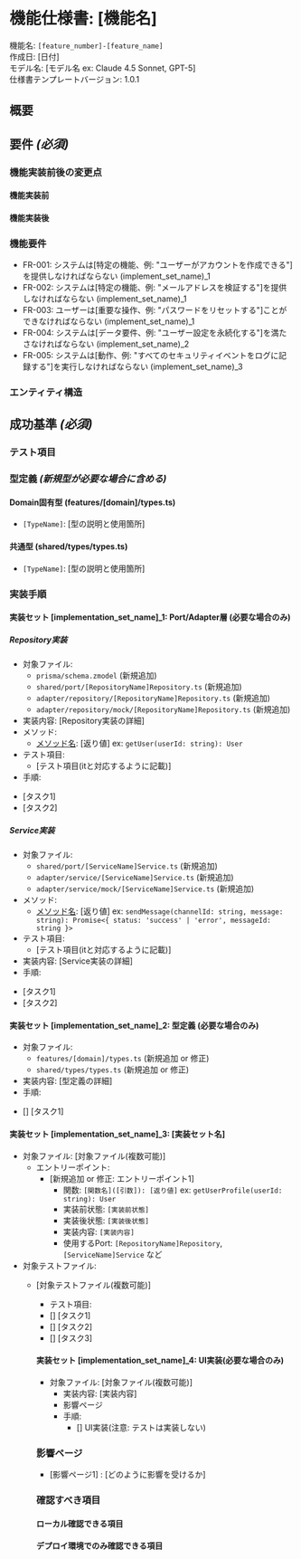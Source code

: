 # 機能仕様書: [機能名]

機能名: `[feature_number]-[feature_name]`  
作成日: [日付]  
モデル名: [モデル名 ex: Claude 4.5 Sonnet, GPT-5]  
仕様書テンプレートバージョン: 1.0.1

## 概要
<!-- 

提供される機能を1行で簡潔に説明してください。

例: 
再注文を1クリックで行う

 -->



## 要件 *(必須)*

<!--
  要対応: このセクションの内容はプレースホルダーです。
  適切な機能要件で埋めてください。
-->

### 機能実装前後の変更点
#### 機能実装前
<!--
  要対応: このセクションの内容はプレースホルダーです。
  関連部分の実装前の状態を記載してください。
-->
#### 機能実装後
<!--
  要対応: このセクションの内容はプレースホルダーです。
  関連部分の実装後の状態を記載してください。
-->

### 機能要件

- FR-001: システムは[特定の機能、例: "ユーザーがアカウントを作成できる"]を提供しなければならない (implement_set_name)_1
- FR-002: システムは[特定の機能、例: "メールアドレスを検証する"]を提供しなければならない (implement_set_name)_1
- FR-003: ユーザーは[重要な操作、例: "パスワードをリセットする"]ことができなければならない (implement_set_name)_1
- FR-004: システムは[データ要件、例: "ユーザー設定を永続化する"]を満たさなければならない (implement_set_name)_2
- FR-005: システムは[動作、例: "すべてのセキュリティイベントをログに記録する"]を実行しなければならない (implement_set_name)_3


### エンティティ構造

<!--
  要対応: エンティティをどのように変更するかを明記してください。なぜ変更するかなども明記してください。
  変更が必要なエンティティはすべて明記してください。
  将来的に必要なカラムは考慮せず、絶対に必要なカラムのみを明記してください。

-->

<!--
  要対応: diffの形式でエンティティの変更点を明記してください。
  例: 
  ```diff
  + model User {
  +   id String @id @default(uuid())
  +   name String
  +   email String @unique
  +   password String
  + }
  ```
-->


## 成功基準 *(必須)*

<!--
  要対応: 測定可能な成功基準を定義してください。
  これらは技術に依存せず、測定可能である必要があります。
-->

### テスト項目
<!--
  要対応: 適切に分解されたテスト項目を定義してください。

  何を確認すべきかを明確にしてください。例えばfizzbuzzの場合は、
  - [] 数字を入力したら数字文字列としてが返るが、以下の場合は異なる値が返る
    - [] 3の倍数の場合はFizz
    - [] 5の倍数の場合はBuzz
    - [] 3と5の倍数の場合はFizzBuzz
  - [] 数字以外の場合はエラーがthrowされる

  ここでのポイントは必ず各テスト項目は独立してテスト可能である必要があり、実装する機能を簡潔かつ最低限かつ、必要十分に分解しMECEにしてください。
  
-->


### 型定義 *(新規型が必要な場合に含める)*

<!--
  要対応: 新規に定義が必要な型を明記してください。
  不要な型を作っていないかを注意深く確認してください。
-->

#### Domain固有型 (features/[domain]/types.ts)

- `[TypeName]`: [型の説明と使用箇所]

#### 共通型 (shared/types/types.ts)

- `[TypeName]`: [型の説明と使用箇所]

### 実装手順

<!--
  要対応: 実装手順を定義してください。
  ここではTDDを行い、テストを最初に書き、テストを通すための実装を書き、テストを通したらリファクタリングを行うことを行います。実装セットに分け、実装セット内ではTDDを行います。実装セットはモジュールごとに分け、順に実装を行えばすべての機能が実装できるようにしてください。
  各handlerなど実装は最上部にそのファイルに期待される動きを記載する必要があります。この内容は`// TASK: [実装内容]`というコメントで記載する必要があります。
  各実装セットはエントリーポイントがどのような仕様なのかも明記する。エントリーポイントは一つであることが望ましいが複数も可能。
  DTOは作らない。引数と返り値は明確に型を記載する。
  機能の実現に必要かつ、新規作成は編集が必要なcommand/query/flow/repository/serviceはすべて明記する。
-->

#### 実装セット [implementation_set_name]_1: Port/Adapter層 (必要な場合のみ)

<!--
  Repository/Serviceが必要な場合、最初に実装します。
  Port(インターフェース)とAdapter(実装)、Mock実装を含めます。
-->

##### Repository実装

- 対象ファイル:
  - `prisma/schema.zmodel` (新規追加)
  - `shared/port/[RepositoryName]Repository.ts` (新規追加)
  - `adapter/repository/[RepositoryName]Repository.ts` (新規追加)
  - `adapter/repository/mock/[RepositoryName]Repository.ts` (新規追加)
- 実装内容: [Repository実装の詳細]
- メソッド:
  - [メソッド名]([引数]): [返り値] ex: `getUser(userId: string): User`
- テスト項目:
  - [テスト項目(itと対応するように記載)]
- 手順:
<!-- 
手順は上から順に実行すればタスクが完了するようにする。例:
実行すべきコマンドは必ず記載する。
例:
  - [] スキーマファイルを更新(prisma/schema.zmodel)
  - [] `bun run prisma generate`を実行し、schema.zmodelを更新
  - [] Port(インターフェース)定義を作成(adapter/port/[RepositoryName]Repository.ts)
  - [] 本番実装を作成(adapter/repository/[RepositoryName]Repository.ts)
  - [] 本番実装のテストを作成(adapter/repository/[RepositoryName]Repository.test.ts)
  - [] `bun run test adapter/repository/[RepositoryName]Repository.test.ts`を実行しテストが通ることを確認する。テストが通らない場合はエラー内容を確認し、エラー内容に沿って修正を行う。
  - [] Mock実装を作成(adapter/repository/mock/[RepositoryName]Repository.ts)
  - [] Mock実装のテストを作成(adapter/repository/mock/[RepositoryName]Repository.test.ts)
  - [] `bun run test adapter/repository/mock/[RepositoryName]Repository.test.ts`を実行しテストが通ることを確認
  - [] DIコンテナ(shared/container.ts)に登録
  - [] コードスタイルに沿っているか確認し、リファクタリングも合わせて行う。
  - [] リファクタリング後、再度テストを実行し、すべてのテストが通ることを確認
 -->
  - [タスク1]
  - [タスク2]

##### Service実装

- 対象ファイル:
  - `shared/port/[ServiceName]Service.ts` (新規追加)
  - `adapter/service/[ServiceName]Service.ts` (新規追加)
  - `adapter/service/mock/[ServiceName]Service.ts` (新規追加)
- メソッド:
  - [メソッド名]([引数]): [返り値] ex: `sendMessage(channelId: string, message: string): Promise<{ status: 'success' | 'error', messageId: string }>`
- テスト項目:
  - [テスト項目(itと対応するように記載)]
- 実装内容: [Service実装の詳細]
- 手順:
<!-- 
手順は上から順に実行すればタスクが完了するようにする。
実行すべきコマンドは必ず記載する。
例:
  - [] Port(インターフェース)定義を作成(shared/port/[ServiceName]Service.ts)
  - [] 本番実装を作成(adapter/service/[ServiceName]Service.ts)
  - [] 本番実装のテストを作成(adapter/service/[ServiceName]Service.test.ts)
  - [] `bun run test adapter/service/[ServiceName]Service.test.ts`を実行しテストが通ることを確認する。テストが通らない場合はエラー内容を確認し、エラー内容に沿って修正を行う。
  - [] Mock実装を作成(adapter/service/mock/[ServiceName]Service.ts)
  - [] Mock実装のテストを作成(adapter/service/mock/[ServiceName]Service.test.ts)
  - [] `bun run test adapter/service/mock/[ServiceName]Service.test.ts`を実行しテストが通ることを確認
  - [] DIコンテナ(shared/container.ts)に登録
  - [] コードスタイルに沿っているか確認し、リファクタリングも合わせて行う。
  - [] リファクタリング後、再度テストを実行し、すべてのテストが通ることを確認
 -->
  - [タスク1]
  - [タスク2]

#### 実装セット [implementation_set_name]_2: 型定義 (必要な場合のみ)

<!--
  新規型定義が必要な場合、features/<domain>/types.ts または shared/types/types.ts に定義します。
-->

- 対象ファイル:
  - `features/[domain]/types.ts` (新規追加 or 修正)
  - `shared/types/types.ts` (新規追加 or 修正)
- 実装内容: [型定義の詳細]
- 手順:
<!-- 
手順は上から順に実行すればタスクが完了するようにする。例:
  - [] User型を定義(features/[domain]/types.ts)
 -->
  - [] [タスク1]

#### 実装セット [implementation_set_name]_3: [実装セット名] 

<!--
  features/<domain>/command, features/<domain>/query, flows のいずれかの実装セット
  実装セットは1コマンドに対して1つ作成する。「command, query, flow実装」のようにまとめた実装セットは作成せず、「create-todo実装」のように1コマンドに対して1つ作成する。
  このセットのみ以下のように形式が異なることに注意する。
  - command, query, flow実装の場合は必ずエントリーポイントを明記する。
-->

- 対象ファイル: [対象ファイル(複数可能)]
  - エントリーポイント:
    - [新規追加 or 修正: エントリーポイント1]
      - 関数: `[関数名]([引数]): [返り値]` ex: `getUserProfile(userId: string): User`
      - 実装前状態: `[実装前状態]`
      - 実装後状態: `[実装後状態]`
      - 実装内容: `[実装内容]`
      - 使用するPort: `[RepositoryName]Repository`, `[ServiceName]Service` など
- 対象テストファイル: 
  - [対象テストファイル(複数可能)]
    - テスト項目:

    <!-- 
  例:
  - 会員登録済みのユーザーのみクーポンを取得できる
  - 会員登録していないユーザーがクーポンを取得しようとした場合はエラーがthrowされる
  - クーポンが存在しない場合はエラーがthrowされる
  - すでに取得したクーポンを再度取得しようとした場合はエラーがthrowされる
     -->

      - [テスト項目(itと対応するように記載)]
- 実装内容: [実装内容]
<!-- 
手順は上から順に実行すればタスクが完了するようにする。
RED, GREEN, REFACOTRを意識して実装を行う。

例:
  - [] getUserCouponテストを作成(features/[domain]/command/[CommandName]/handler.test.ts)
    - 会員登録済みのユーザーのみクーポンを取得できる
    - 会員登録していないユーザーがクーポンを取得しようとした場合はエラーがthrowされる
    - クーポンが存在しない場合はエラーがthrowされる
    - すでに取得したクーポンを再度取得しようとした場合はエラーがthrowされる
  - [] getUserCouponを実装(features/[domain]/command/[CommandName]/handler.ts)
  - [] `bun run test features/[domain]/command/[CommandName]/handler.test.ts`を実行しテストが通ることを確認する。テストが通らない場合はエラー内容を確認し、エラー内容に沿って修正を行う。
  - [] コードスタイルを参考にしながらリファクタリングを行う(features/[domain]/command/[CommandName]/handler.ts)
  - [] `bun run test features/[domain]/command/[CommandName]/handler.test.ts`を実行しテストが通ることを確認する。テストが通らない場合はエラー内容を確認し、エラー内容に沿って修正を行う。

 -->

  - [] [タスク1]
  - [] [タスク2]
  - [] [タスク3]

  
#### 実装セット [implementation_set_name]_4: UI実装(必要な場合のみ)
<!--
  要対応: UI実装が必要な場合、UI実装を定義してください。
  ここではUI実装を定義してください。UIテストは実装しない。したがってroute以下にテストファイルは作成しない。
-->

- 対象ファイル: [対象ファイル(複数可能)]
  - 実装内容: [実装内容]
  - 影響ページ
  - 手順:
    - [] UI実装(注意: テストは実装しない)
    


### 影響ページ

<!--
  要対応: 影響ページを定義してください。
  ここでは影響ページを定義してください。
-->

- [影響ページ1] : [どのように影響を受けるか]

### 確認すべき項目
<!--
  要対応: ユーザーが動作確認を行うべき項目を定義してください。
  何を確認するべきか？は実装と同じくらい重要です。ユーザーが漏れなく動作確認し、問題があれば気がつけるように明記してください。
-->

#### ローカル確認できる項目
<!--
  要対応: ローカル確認できる項目を定義してください。
  - [項目1]: 
    確認すべき理由: {なぜ確認するべきか？}
    確認すべき内容:{何を確認するべきか？　あるべき状態や、期待する結果を明記してください。}
    確認方法:{どのように確認するべきか？　ローカルでの確認方法を明記してください。}
-->
#### デプロイ環境でのみ確認できる項目
<!--
  要対応: デプロイ環境でのみ確認できる項目を定義してください。
  - [項目1]: 
    確認すべき理由: {なぜ確認するべきか？}
    確認すべき内容:{何を確認するべきか？　あるべき状態や、期待する結果を明記してください。}
    確認方法:{どのように確認するべきか？　デプロイ環境での確認方法を明記してください。}
-->